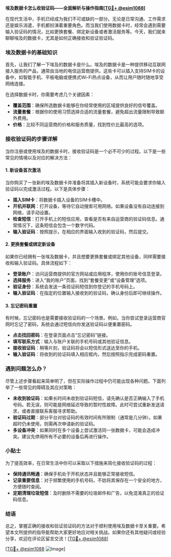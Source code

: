 **埃及数据卡怎么收验证码——全面解析与操作指南[[TG💪+ @esim1088](https://t.me/s/esim1088)]**

在现代生活中，手机已经成为我们不可或缺的一部分。无论是日常沟通、工作需求还是娱乐消遣，手机都扮演着重要角色。而当我们使用数据卡时，经常会遇到需要输入验证码的情况，比如更换套餐、绑定新设备或者激活服务等。今天，我们就来聊聊埃及的数据卡，尤其是如何正确接收和验证验证码。

### 埃及数据卡的基础知识

首先，让我们了解一下埃及的数据卡是什么。埃及的数据卡是一种提供移动互联网接入服务的产品，通常由当地的电信运营商提供。这些卡可以插入支持SIM卡的设备中，如智能手机、平板电脑或便携式Wi-Fi热点设备，从而让用户随时随地享受网络连接。

在选择数据卡时，你需要考虑几个关键因素：

- **覆盖范围**：确保所选数据卡能够在你经常使用的区域提供良好的信号覆盖。
- **流量套餐**：根据你的使用习惯选择合适的流量套餐，避免超出流量限制导致额外费用。
- **价格**：比较不同运营商的价格和服务质量，找到性价比最高的选项。

### 接收验证码的步骤详解

当你注册或使用埃及的数据卡时，接收验证码是一个必不可少的过程。以下是一些常见的情境以及对应的解决方法：

#### 1. 新设备首次激活

当你购买了一张新的埃及数据卡并准备将其插入新设备时，系统可能会要求你输入验证码以完成激活过程。以下是具体步骤：

- **插入SIM卡**：将数据卡插入设备的SIM卡槽中。
- **开机并联网**：打开设备，等待它自动搜索可用网络。如果设备没有自动连接到网络，请手动设置。
- **检查短信**：打开手机上的短信应用，查看是否有来自运营商的验证码信息。通常情况下，这条短信会包含一个数字代码。
- **输入验证码**：按照提示，在相应的界面输入收到的验证码，然后提交。

#### 2. 更换套餐或绑定新设备

如果你已经拥有一张埃及数据卡，并且想要更换套餐或绑定其他设备，同样需要接收和输入验证码。具体流程如下：

- **登录账户**：访问运营商提供的官方网站或应用程序，使用你的账号信息登录。
- **选择服务**：进入“我的账户”页面，找到“套餐变更”或“设备管理”选项。
- **验证身份**：系统会发送一条验证码短信到你登记的手机号码上。
- **输入验证码**：在指定的位置输入接收到的验证码，确认身份后即可继续操作。

#### 3. 忘记密码重置

有时候，忘记密码也是需要接收验证码的一个场景。例如，当你尝试登录运营商官网时忘记了密码，系统会通过短信向你发送验证码以便重置密码。

- **点击找回密码**：在登录页面点击“忘记密码”链接。
- **填写联系方式**：输入与账户关联的手机号码或其他验证信息。
- **接收验证码**：稍等片刻，验证码将会以短信形式送达至你的手机。
- **输入验证码**：将收到的验证码填入相应框内，然后按照指示完成密码重置。

### 遇到问题怎么办？

尽管上述步骤看起来简单明了，但在实际操作过程中仍可能出现各种问题。下面列举了一些常见的障碍及其应对策略：

- **未收到验证码**：如果长时间未收到验证码短信，请先确认是否正确输入了手机号码。若无误，则可能是网络延迟导致的暂时性故障。此时可尝试重新发送请求，或者直接联系客服寻求帮助。
- **验证码过期**：部分平台对验证码的有效时间有所限制（通常是几分钟）。如果超时仍未使用，则需再次申请新的验证码。
- **多设备冲突**：如果同时在多个设备上尝试激活同一张数据卡，可能会造成冲突。建议先停用所有不必要的设备后再进行操作。

### 小贴士

为了提高效率，在日常生活中你可以采取以下措施来简化接收验证码的过程：

- **保持通讯畅通**：确保手机处于开机状态并且能够正常接收短信。
- **记录重要信息**：对于频繁使用的手机号码，不妨将其保存在一个安全的地方，方便随时查阅。
- **定期清理垃圾短信**：及时删除不需要的垃圾邮件和广告，以免混淆真正的验证码信息。

### 结语

总之，掌握正确的接收和验证验证码的方法对于顺利使用埃及数据卡至关重要。希望本文所提供的指导能帮助大家更好地应对相关挑战。如果你还有其他疑问或经验分享，欢迎在评论区留言交流！[[TG💪+ @esim1088](https://t.me/s/esim1088)]

[[TG💪+ @esim1088](https://t.me/s/esim1088) ![Image](https://i.postimg.cc/4NQfJmqS/Snipaste-2025-05-13-00-14-12.png)]
